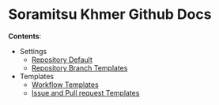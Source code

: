 # Soramitsu Khmer Github Docs

**Contents**:
- Settings
    - [Repository Default](repository_default.md)
    - [Repository Branch Templates](repository_branch_template.md)
- Templates
    - [Workflow Templates](workflow_templates.md)
    - [Issue and Pull request Templates](issue_pr_templates.md)
